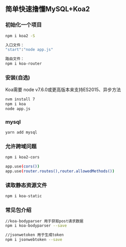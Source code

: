 ## 简单快速撸懂MySQL+Koa2
### 初始化一个项目
```bash
npm i koa2 -S

入口文件：
"start":"node app.js"

路由文件：
npm i koa-router
```

### 安装(自选)
Koa需要 node v7.6.0或更高版本来支持ES2015、异步方法
```bash
nvm install 7
npm i koa
node app.js
```

### mysql
```bash
yarn add mysql
```

### 允许跨域问题
```bash
npm i koa2-cors

app.use(cors())
app.use(router.routes(),router.allowedMethods())
```

### 读取静态资源文件
```bash
npm i koa-static
```

### 常见包介绍
```bash
//koa-bodyparser 用于获取post请求数据
npm i koa-bodyparser --save

//jsonwetoken 用于生成token
npm i jsonwebtoken --save

```
